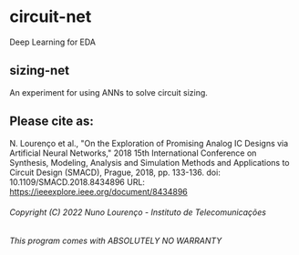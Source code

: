 # circuit-net
Deep Learning for EDA

## sizing-net
An experiment for using ANNs to solve circuit sizing.

## Please cite as:
N. Lourenço et al., "On the Exploration of Promising Analog IC Designs via Artificial Neural Networks," 2018 15th International Conference on Synthesis, Modeling, Analysis and Simulation Methods and Applications to Circuit Design (SMACD), Prague, 2018, pp. 133-136.
doi: 10.1109/SMACD.2018.8434896
URL: https://ieeexplore.ieee.org/document/8434896



###### Copyright (C) 2022 Nuno Lourenço - Instituto de Telecomunicações
###### This program comes with ABSOLUTELY NO WARRANTY


